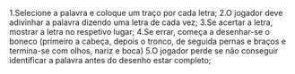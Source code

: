 1.Selecione a palavra e coloque um traço por cada letra;
2.O jogador deve adivinhar a palavra dizendo uma letra de cada vez;
3.Se acertar a letra, mostrar a letra no respetivo lugar;
4.Se errar, começa a desenhar-se o boneco (primeiro a cabeça, depois o tronco, de seguida pernas e braços e termina-se com olhos, nariz e boca)
5.O jogador perde se não conseguir identificar a palavra antes do desenho estar completo;
